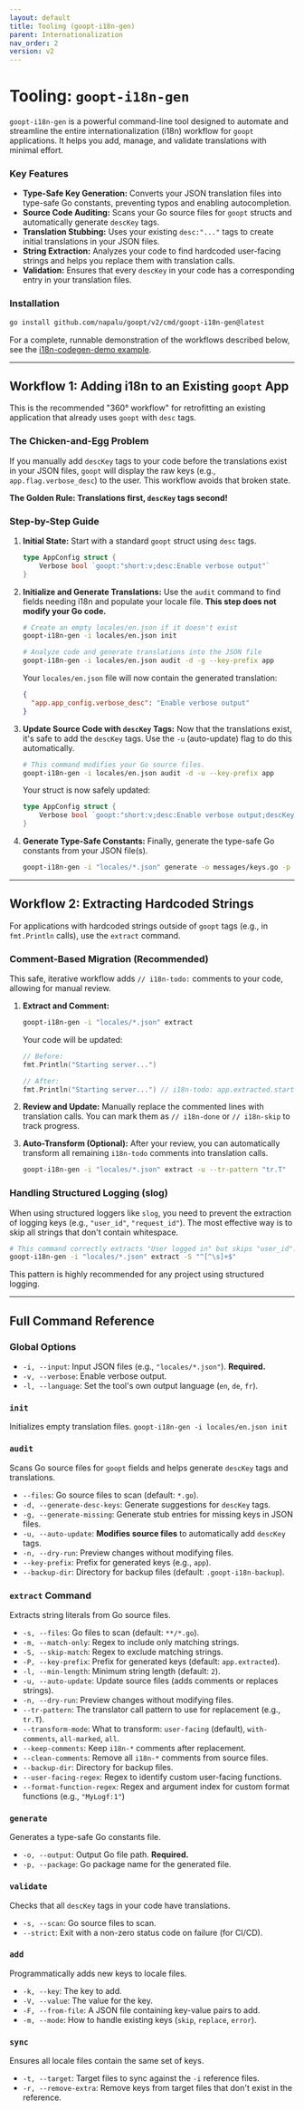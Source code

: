 ```yaml
---
layout: default
title: Tooling (goopt-i18n-gen)
parent: Internationalization
nav_order: 2
version: v2
---
```


# Tooling: `goopt-i18n-gen`

`goopt-i18n-gen` is a powerful command-line tool designed to automate and streamline the entire internationalization (i18n) workflow for `goopt` applications. It helps you add, manage, and validate translations with minimal effort.

### Key Features
- **Type-Safe Key Generation:** Converts your JSON translation files into type-safe Go constants, preventing typos and enabling autocompletion.
- **Source Code Auditing:** Scans your Go source files for `goopt` structs and automatically generate `descKey` tags.
- **Translation Stubbing:** Uses your existing `desc:"..."` tags to create initial translations in your JSON files.
- **String Extraction:** Analyzes your code to find hardcoded user-facing strings and helps you replace them with translation calls.
- **Validation:** Ensures that every `descKey` in your code has a corresponding entry in your translation files.

### Installation
```bash
go install github.com/napalu/goopt/v2/cmd/goopt-i18n-gen@latest
```
For a complete, runnable demonstration of the workflows described below, see the [i18n-codegen-demo example](https://github.com/napalu/goopt/tree/main/v2/examples/i18n-codegen-demo).

---

## Workflow 1: Adding i18n to an Existing `goopt` App

This is the recommended "360° workflow" for retrofitting an existing application that already uses `goopt` with `desc` tags.

### The Chicken-and-Egg Problem
If you manually add `descKey` tags to your code before the translations exist in your JSON files, `goopt` will display the raw keys (e.g., `app.flag.verbose_desc`) to the user. This workflow avoids that broken state.

**The Golden Rule: Translations first, `descKey` tags second!**

### Step-by-Step Guide

1.  **Initial State:** Start with a standard `goopt` struct using `desc` tags.
    ```go
    type AppConfig struct {
        Verbose bool `goopt:"short:v;desc:Enable verbose output"`
    }
    ```

2.  **Initialize and Generate Translations:** Use the `audit` command to find fields needing i18n and populate your locale file. **This step does not modify your Go code.**
    ```bash
    # Create an empty locales/en.json if it doesn't exist
    goopt-i18n-gen -i locales/en.json init

    # Analyze code and generate translations into the JSON file
    goopt-i18n-gen -i locales/en.json audit -d -g --key-prefix app
    ```
    Your `locales/en.json` file will now contain the generated translation:
    ```json
    {
      "app.app_config.verbose_desc": "Enable verbose output"
    }
    ```

3.  **Update Source Code with `descKey` Tags:** Now that the translations exist, it's safe to add the `descKey` tags. Use the `-u` (auto-update) flag to do this automatically.
    ```bash
    # This command modifies your Go source files.
    goopt-i18n-gen -i locales/en.json audit -d -u --key-prefix app
    ```
    Your struct is now safely updated:
    ```go
    type AppConfig struct {
        Verbose bool `goopt:"short:v;desc:Enable verbose output;descKey:app.app_config.verbose_desc"`
    }
    ```

4.  **Generate Type-Safe Constants:** Finally, generate the type-safe Go constants from your JSON file(s).
    ```bash
    goopt-i18n-gen -i "locales/*.json" generate -o messages/keys.go -p messages
    ```

---

## Workflow 2: Extracting Hardcoded Strings

For applications with hardcoded strings outside of `goopt` tags (e.g., in `fmt.Println` calls), use the `extract` command.

### Comment-Based Migration (Recommended)
This safe, iterative workflow adds `// i18n-todo:` comments to your code, allowing for manual review.

1.  **Extract and Comment:**
    ```bash
    goopt-i18n-gen -i "locales/*.json" extract
    ```
    Your code will be updated:
    ```go
    // Before:
    fmt.Println("Starting server...")

    // After:
    fmt.Println("Starting server...") // i18n-todo: app.extracted.starting_server
    ```

2.  **Review and Update:** Manually replace the commented lines with translation calls. You can mark them as `// i18n-done` or `// i18n-skip` to track progress.

3.  **Auto-Transform (Optional):** After your review, you can automatically transform all remaining `i18n-todo` comments into translation calls.
    ```bash
    goopt-i18n-gen -i "locales/*.json" extract -u --tr-pattern "tr.T"
    ```

### Handling Structured Logging (slog)
When using structured loggers like `slog`, you need to prevent the extraction of logging keys (e.g., `"user_id"`, `"request_id"`). The most effective way is to skip all strings that don't contain whitespace.

```bash
# This command correctly extracts "User logged in" but skips "user_id".
goopt-i18n-gen -i "locales/*.json" extract -S "^[^\s]+$"
```
This pattern is highly recommended for any project using structured logging.

---

## Full Command Reference

### Global Options
*   `-i, --input`: Input JSON files (e.g., `"locales/*.json"`). **Required.**
*   `-v, --verbose`: Enable verbose output.
*   `-l, --language`: Set the tool's own output language (`en`, `de`, `fr`).

### `init`
Initializes empty translation files.
`goopt-i18n-gen -i locales/en.json init`

### `audit` 
Scans Go source files for `goopt` fields and helps generate `descKey` tags and translations.
*   `--files`: Go source files to scan (default: `*.go`).
*   `-d, --generate-desc-keys`: Generate suggestions for `descKey` tags.
*   `-g, --generate-missing`: Generate stub entries for missing keys in JSON files.
*   `-u, --auto-update`: **Modifies source files** to automatically add `descKey` tags.
*   `-n, --dry-run`: Preview changes without modifying files.
*   `--key-prefix`: Prefix for generated keys (e.g., `app`).
*   `--backup-dir`: Directory for backup files (default: `.goopt-i18n-backup`).

### `extract` Command
Extracts string literals from Go source files.
*   `-s, --files`: Go files to scan (default: `**/*.go`).
*   `-m, --match-only`: Regex to include only matching strings.
*   `-S, --skip-match`: Regex to exclude matching strings.
*   `-P, --key-prefix`: Prefix for generated keys (default: `app.extracted`).
*   `-l, --min-length`: Minimum string length (default: `2`).
*   `-u, --auto-update`: Update source files (adds comments or replaces strings).
*   `-n, --dry-run`: Preview changes without modifying files.
*   `--tr-pattern`: The translator call pattern to use for replacement (e.g., `tr.T`).
*   `--transform-mode`: What to transform: `user-facing` (default), `with-comments`, `all-marked`, `all`.
*   `--keep-comments`: Keep `i18n-*` comments after replacement.
*   `--clean-comments`: Remove all `i18n-*` comments from source files.
*   `--backup-dir`: Directory for backup files.
*   `--user-facing-regex`: Regex to identify custom user-facing functions.
*   `--format-function-regex`: Regex and argument index for custom format functions (e.g., `"MyLogf:1"`)

### `generate`
Generates a type-safe Go constants file.
*   `-o, --output`: Output Go file path. **Required.**
*   `-p, --package`: Go package name for the generated file.

### `validate`
Checks that all `descKey` tags in your code have translations.
*   `-s, --scan`: Go source files to scan.
*   `--strict`: Exit with a non-zero status code on failure (for CI/CD).

### `add`
Programmatically adds new keys to locale files.
*   `-k, --key`: The key to add.
*   `-V, --value`: The value for the key.
*   `-F, --from-file`: A JSON file containing key-value pairs to add.
*   `-m, --mode`: How to handle existing keys (`skip`, `replace`, `error`).

### `sync`
Ensures all locale files contain the same set of keys.
*   `-t, --target`: Target files to sync against the `-i` reference files.
*   `-r, --remove-extra`: Remove keys from target files that don't exist in the reference.